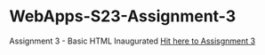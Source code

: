 # WebApps-S23-Assignment-3
Assignment 3 - Basic HTML
Inaugurated [Hit here to Assisgnment 3](https://44-563-web-apps-s23.github.io/44563-webapps-assignment-3-Krishna488/)